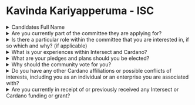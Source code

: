 # Kavinda Kariyapperuma - ISC

<details>

<summary>Candidates Full Name</summary>

Kavinda Kariyapperuma

</details>



<details>

<summary>Are you currently part of the committee they are applying for?</summary>

No

</details>



<details>

<summary>Is there a particular role within the committee that you are interested in, if so which and why? (if applicable)</summary>

I am particularly interested in serving as a voice for governance and community engagement within the Steering Committee. My experience in launching the CoinCeylon x Intersect Hub, the first of its kind in South Asia, has given me a deep understanding of the challenges and opportunities facing local communities as they integrate with global blockchain governance structures.

I believe that my hands-on experience in organizing workshops, events, and education initiatives, as well as my role in promoting governance participation through the Workshops, positions me well to contribute in this space. I’m keen to bring forward ideas that enhance community involvement and drive innovation, while ensuring that the core values of decentralization and transparency are upheld in every decision.

I would like to focus on fostering collaboration between different committees and promoting member-driven initiatives that can make governance more accessible and empowering for all Cardano stakeholders.

</details>



<details>

<summary>What is your experiences within Intersect and Cardano?</summary>

My experience within the Intersect and Cardano ecosystems has been shaped by a strong focus on fostering governance, education, and innovation, coupled with strong foundation of marketing and promotions not only within Sri Lanka but across the broader South Asian region and around the world. I have been immersed in Cardano’s ecosystem since its formative days, playing a pivotal role in introducing Cardano to a wider audience. As the Founder and CEO of Coin Ceylon, the 1st Blockchain Technology company in Sri Lanka my journey began with launching Sri Lanka's first-ever Cardano stake pool, which promoted decentralization and provided local users with a direct connection to the Cardano network. This was a pivotal moment in raising awareness about the benefits of Cardano and offering local communities a hands-on experience with blockchain technology.

Building on this foundation, I led the creation of Sri Lanka's first Blockchain Forum and the first multi-purpose CNFT collection, ‘Yakka.’ Through these initiatives, we bridged the gap between traditional art and blockchain, creating new opportunities for local creators and expanding Cardano’s reach within the creative and tech sectors. We developed our own minting service, which further showcased the practical and cultural applications of Cardano's technology. Our efforts with CNFTs have demonstrated how blockchain can be utilized to create value in both cultural heritage and modern digital platforms. Education has always been a core part of my mission, which is why I’ve focused heavily on educational initiatives surrounding blockchain. Through Coin Ceylon, I've been a part of organizing workshops, seminars, and town halls aimed at breaking down complex blockchain concepts for both technical and non-technical audiences. We’ve worked towards integrating blockchain into local universities, building strong ties with academic institutions to nurture the next generation of blockchain innovators. This educational drive aligns with Cardano’s broader vision of empowering communities through knowledge and creating opportunities for people to contribute meaningfully to the ecosystem.

A significant milestone in my journey was the launch of the CoinCeylon x Intersect Hub in Sri Lanka, which marked the establishment of the first Intersect Hub in South Asia, and the 3rd one around the world. This hub has become a central point for Cardano governance, education, and community engagement in the region. By hosting regular town halls, Constitutional Workshops, and other physical events, we’ve created a platform where local stakeholders can actively contribute to shaping Cardano’s future. This initiative directly aligns with the Age of Voltaire and demonstrates how grassroots governance can empower communities to take ownership of blockchain innovation.

In addition to these local efforts, I have also participated in global Cardano events, including international conferences and workshops, where I’ve shared our local experiences and learned from other blockchain leaders. This global interaction has enriched my understanding of Cardano's governance and technological innovations, allowing me to bring back valuable insights to the community.

These experiences have given me a unique perspective on the challenges and opportunities that lie ahead for Cardano and Intersect. My deep involvement in both the governance and educational spheres, as well as my contributions to real-world applications and blockchain services, positions me to continue driving meaningful, sustainable growth within the ecosystem. I believe that the lessons learned from these initiatives, combined with my commitment to transparency and community empowerment, Marketing and Promotional experience would allow me to serve effectively as a Board member, helping guide Intersect and Cardano toward long-term success.

</details>



<details>

<summary>What are your pledges and plans should you be elected?</summary>

When elected to the Steering Committee, I will focus on three key areas to drive growth, collaboration, and meaningful impact across Intersect and the Cardano ecosystem:

Enhancing Community Engagement and Growth: I pledge to create new pathways for deeper community engagement, not just through governance but also through events, partnerships, and collaborations. I plan to work closely with global hubs, to ensure that every community member feels empowered to contribute to Cardano’s growth. Whether it's through educational events or local initiatives, building a strong, connected community will be a priority.

Promoting Education and Awareness: I plan to advocate for the development of educational resources that simplify and demystify Cardano and blockchain technology, By offering training, workshops, and clear communication, we can help members better understand their role within the ecosystem and make more informed decisions that benefit the entire network.

Marketing, Outreach, and Visibility: One of my key goals is to raise the visibility of Intersect and Cardano by driving marketing initiatives that highlight success stories, emerging projects, and local efforts. By leveraging digital platforms, local media, and global networks, we can elevate the profile of Cardano and attract new members, developers, and stakeholders to our ecosystem.

I’m dedicated to ensuring Intersect continues to be a thriving, inclusive community that fosters innovation, collaboration, and real-world impact across the Cardano ecosystem.

</details>



<details>

<summary>Why should the community vote for you?</summary>

The community should vote for me because I bring a strong blend of practical experience, strategic thinking, and a deep-rooted commitment to the success of Cardano’s future. Over the years, I’ve worked tirelessly to bridge the gap between blockchain innovation and community involvement. As the Founder / CEO of Coin Ceylon, I’ve led initiatives that have not only promoted Cardano’s technology but have also empowered local communities to actively engage and benefit from the ecosystem.

My work in launching the first Intersect Hub in South Asia and hosting large-scale events such as the Local Cardano summits, Constitutional Workshops and educational initiatives has given me valuable insights into what drives community participation. I understand the importance of listening to the grassroots, understanding the needs of various stakeholders, and working toward real-world applications that benefit everyone—from developers to everyday users.

I’m a firm believer in making governance accessible, transparent, and practical. I’ve seen first-hand how active community participation can shape a more inclusive and resilient Cardano ecosystem. When elected, I will champion the voices of those often overlooked, push for member-driven initiatives, and ensure that the Steering Committee’s decisions are aligned with the long-term success of both the Cardano network and its diverse global community.

By voting for me, you’re choosing someone who will not only represent your interests but who is dedicated to driving meaningful impact in every role I take on.

</details>



<details>

<summary>Do you have any other Cardano affiliations or possible conflicts of interests, including you as an individual or an enterprise you are associated with?</summary>

No

</details>



<details>

<summary>Are you currently in receipt of or previously received any Intersect or Cardano funding or grant?</summary>

Intersect Community Hub Grant&#x20;

Cardano Constitution Workshop Grant

</details>
